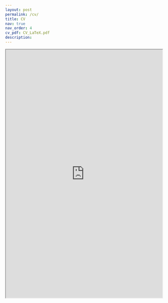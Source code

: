 ```yaml
---
layout: post
permalink: /cv/
title: CV
nav: true
nav_order: 4
cv_pdf: CV_LaTeX.pdf
description: 
---
```

<div style="width:100%; height:800">
<iframe src="https://1drv.ms/b/c/c99c347cb6a10c51/IQRUTo2Ghzp6SJ54yBHzWp2nAasWDaH4041XGc2eHbfxpYo" width="100%" height="800">
</iframe>
</div>
